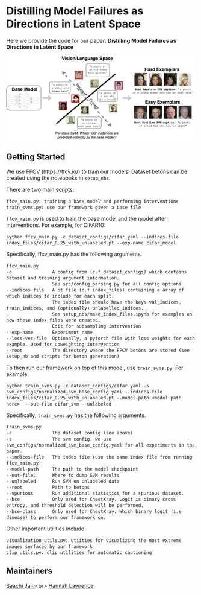 # Distilling Model Failures as Directions in Latent Space
Here we provide the code for our paper: **Distilling Model Failures as Directions in Latent Space**

<p>
<img src="corr_errs_pic.jpg" width="700" >
</p>

## Getting Started
We use FFCV (https://ffcv.io/) to train our models. Dataset betons can be created using the notebooks in `setup_nbs`.

There are two main scripts: 
```
ffcv_main.py: training a base model and performing interventions
train_svms.py: use our framework given a base file
```

`ffcv_main.py` is used to train the base model and the model after interventions. For example, for CIFAR10:

```
python ffcv_main.py -c dataset_configs/cifar.yaml --indices-file index_files/cifar_0.25_with_unlabeled.pt --exp-name cifar_model
```

Specifically, ffcv_main.py has the following arguments.  
```
ffcv_main.py
-c               A config from (c.f dataset_configs) which contains dataset and training argument information.
                 See src/config_parsing.py for all config options
--indices-file   A pt file (c.f index_files) containing a array of which indices to include for each split. 
                 The index file should have the keys val_indices, train_indices, and (optionally) unlabelled_indices.
                 See setup_nbs/make_index_files.ipynb for examples on how these index files were created. 
                 Edit for subsampling intervention
--exp-name       Experiment name
--loss-vec-file  Optionally, a pytorch file with loss weights for each example. Used for upweighting intervention
--root           The directory where the FFCV betons are stored (see setup_nb and scripts for beton generation)
```


To then run our framework on top of this model, use `train_svms.py`. For example:

```
python train_svms.py -c dataset_configs/cifar.yaml -s svm_configs/normalized_svm_base_config.yaml --indices-file index_files/cifar_0.25_with_unlabeled.pt --model-path <model path here>  --out-file cifar_svm --unlabeled
```

Specifically, `train_svms.py` has the following arguments.
```
train_svms.py
-c               The dataset config (see above)
-s               The svm config. we use svm_configs/normalized_svm_base_config.yaml for all experiments in the paper.
--indices-file   The index file (use the same index file from running ffcv_main.py)
--model-path     The path to the model checkpoint
--out-file.      Where to dump SVM results
--unlabeled      Run SVM on unlabeled data
--root           Path to betons
--spurious       Run additional statistics for a spurious dataset.
--bce            Only used for ChestXray. Logit is binary cross entropy, and threshold detection will be performed.
--bce-class      Only used for ChestXray. Which binary logit (i.e disease) to perform our framework on.
```


Other important utilities include
```
visualization_utils.py: utiities for visualizing the most extreme images surfaced by our framework
clip_utils.py: clip utilities for automatic captioning
```

## Maintainers
[Saachi Jain](https://twitter.com/saachi_jain_)<br>
[Hannah Lawrence](https://twitter.com/HLawrenceCS)

